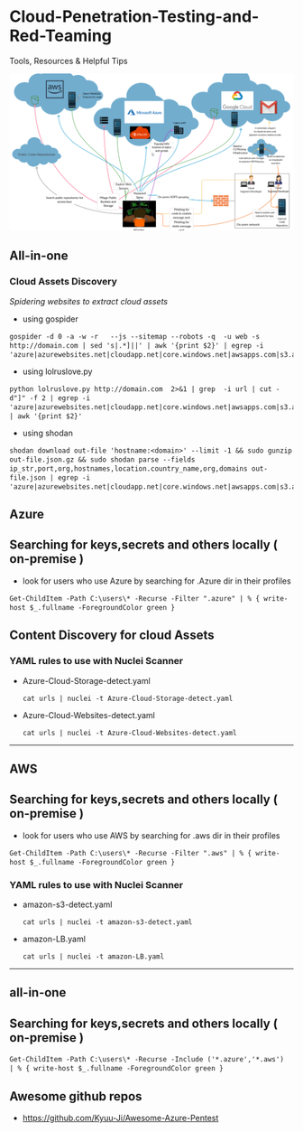 # Cloud-Penetration-Testing-and-Red-Teaming
Tools, Resources &amp; Helpful Tips


![](Images/cloudInfraHacking.png)

## All-in-one

### Cloud Assets Discovery 

*Spidering websites to extract cloud assets*

- using gospider 
```
gospider -d 0 -a -w -r   --js --sitemap --robots -q  -u web -s http://domain.com | sed 's|.*]||' | awk '{print $2}' | egrep -i 'azure|azurewebsites.net|cloudapp.net|core.windows.net|awsapps.com|s3.amazonaws.com|s3|blob|amazonaws.com|digitaloceanspaces|aliyuncs.com|googleapis'
```
- using lolruslove.py
```
python lolruslove.py http://domain.com  2>&1 | grep  -i url | cut -d"]" -f 2 | egrep -i 'azure|azurewebsites.net|cloudapp.net|core.windows.net|awsapps.com|s3.amazonaws.com|s3|blob|amazonaws.com|digitaloceanspaces|aliyuncs.com|googleapis' | awk '{print $2}'
```
- using shodan 
```
shodan download out-file 'hostname:<domain>' --limit -1 && sudo gunzip out-file.json.gz && sudo shodan parse --fields ip_str,port,org,hostnames,location.country_name,org,domains out-file.json | egrep -i 'azure|azurewebsites.net|cloudapp.net|core.windows.net|awsapps.com|s3.amazonaws.com|s3|blob|amazonaws.com|digitaloceanspaces|aliyuncs.com|googleapis'
```

## Azure 

## Searching for keys,secrets and others locally ( on-premise ) 
 * look for users who use Azure by searching for .Azure dir in their profiles 
 ```
 Get-ChildItem -Path C:\users\* -Recurse -Filter ".azure" | % { write-host $_.fullname -ForegroundColor green }
 ```


 
 ## Content Discovery for cloud Assets
### YAML rules to use with Nuclei Scanner 

  * Azure-Cloud-Storage-detect.yaml
  
    ```
    cat urls | nuclei -t Azure-Cloud-Storage-detect.yaml 
    ```
  * Azure-Cloud-Websites-detect.yaml 
  
    ```
    cat urls | nuclei -t Azure-Cloud-Websites-detect.yaml
    ```
-----------------------------
## AWS 

## Searching for keys,secrets and others locally ( on-premise ) 
 * look for users who use AWS by searching for .aws dir in their profiles 
 ```
 Get-ChildItem -Path C:\users\* -Recurse -Filter ".aws" | % { write-host $_.fullname -ForegroundColor green }
 ```

### YAML rules to use with Nuclei Scanner 

  * amazon-s3-detect.yaml
  
     ```
     cat urls | nuclei -t amazon-s3-detect.yaml
     ```

  * amazon-LB.yaml
  
    ```
    cat urls | nuclei -t amazon-LB.yaml
    ```
  ---------------------------
## all-in-one

## Searching for keys,secrets and others locally ( on-premise ) 

 ```
 Get-ChildItem -Path C:\users\* -Recurse -Include ('*.azure','*.aws')  | % { write-host $_.fullname -ForegroundColor green }
 ```
 
 
 ## Awesome github repos 
 * https://github.com/Kyuu-Ji/Awesome-Azure-Pentest 


